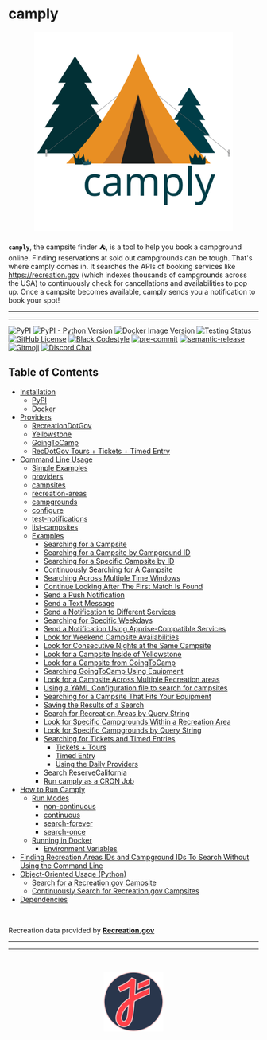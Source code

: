 # camply

<div align="center">
<a href="https://github.com/juftin/camply">
  <img src="https://raw.githubusercontent.com/juftin/camply/main/docs/_static/camply.svg"
    width="400" height="400" alt="camply">
</a>
</div>

**`camply`**, the campsite finder ⛺️, is a tool to help you book a campground online. Finding
reservations at sold out campgrounds can be tough. That's where camply comes in. It searches the
APIs of booking services like https://recreation.gov (which indexes thousands of campgrounds across
the USA) to continuously check for cancellations and availabilities to pop up. Once a campsite
becomes available, camply sends you a notification to book your spot!

---

---

[![PyPI](https://img.shields.io/pypi/v/camply?color=blue&label=⛺️camply)](https://github.com/juftin/camply)
[![PyPI - Python Version](https://img.shields.io/pypi/pyversions/camply)](https://pypi.python.org/pypi/camply/)
[![Docker Image Version](https://img.shields.io/docker/v/juftin/camply?color=blue&label=docker&logo=docker)](https://hub.docker.com/r/juftin/camply)
[![Testing Status](https://github.com/juftin/camply/actions/workflows/tests.yaml/badge.svg?branch=main)](https://github.com/juftin/camply/actions/workflows/tests.yaml)
[![GitHub License](https://img.shields.io/github/license/juftin/camply?color=blue&label=License)](https://github.com/juftin/camply/blob/main/LICENSE)
[![Black Codestyle](https://img.shields.io/badge/code%20style-black-000000.svg)]()
[![pre-commit](https://img.shields.io/badge/pre--commit-enabled-lightgreen?logo=pre-commit)](https://github.com/pre-commit/pre-commit)
[![semantic-release](https://img.shields.io/badge/%20%20%F0%9F%93%A6%F0%9F%9A%80-semantic--release-e10079.svg)](https://github.com/semantic-release/semantic-release)
[![Gitmoji](https://img.shields.io/badge/gitmoji-%20😜%20😍-FFDD67.svg)](https://gitmoji.dev)
[![Discord Chat](https://img.shields.io/static/v1?label=chat&message=discord&color=blue&logo=discord)](https://discord.gg/qZDr78kKvB)

## Table of Contents

-   [Installation](installation.md)
    -   [PyPI](installation.md#pypi)
    -   [Docker](installation.md#docker)
-   [Providers](providers.md)
    -   [RecreationDotGov](providers.md#recreationgov)
    -   [Yellowstone](providers.md#yellowstone)
    -   [GoingToCamp](providers.md#goingtocamp)
    -   [RecDotGov Tours + Tickets + Timed Entry](providers.md#recreationgov-tickets-tours-timed-entry)
-   [Command Line Usage](command_line_usage.md)
    -   [Simple Examples](command_line_usage.md#simple-examples)
    -   [providers](command_line_usage.md#providers)
    -   [campsites](command_line_usage.md#campsites)
    -   [recreation-areas](command_line_usage.md#recreation-areas)
    -   [campgrounds](command_line_usage.md#campgrounds)
    -   [configure](command_line_usage.md#configure)
    -   [test-notifications](command_line_usage.md#test-notifications)
    -   [list-campsites](command_line_usage.md#list-campsites)
    -   [Examples](command_line_usage.md#examples)
        -   [Searching for a Campsite](command_line_usage.md#searching-for-a-campsite)
        -   [Searching for a Campsite by Campground ID](command_line_usage.md#searching-for-a-campsite-by-campground-id)
        -   [Searching for a Specific Campsite by ID](command_line_usage.md#searching-for-a-specific-campsite-by-id)
        -   [Continuously Searching for A Campsite](command_line_usage.md#continuously-searching-for-a-campsite)
        -   [Searching Across Multiple Time Windows](command_line_usage.md#searching-across-multiple-time-windows)
        -   [Continue Looking After The First Match Is Found](command_line_usage.md#continue-looking-after-the-first-match-is-found)
        -   [Send a Push Notification](command_line_usage.md#send-a-push-notification)
        -   [Send a Text Message](command_line_usage.md#send-a-text-message)
        -   [Send a Notification to Different Services](command_line_usage.md#send-a-notification-to-different-services)
        -   [Searching for Specific Weekdays](command_line_usage.md#searching-for-specific-weekdays)
        -   [Send a Notification Using Apprise-Compatible Services](command_line_usage.md#send-a-notification-using-apprise-compatible-services)
        -   [Look for Weekend Campsite Availabilities](command_line_usage.md#look-for-weekend-campsite-availabilities)
        -   [Look for Consecutive Nights at the Same Campsite](command_line_usage.md#look-for-consecutive-nights-at-the-same-campsite)
        -   [Look for a Campsite Inside of Yellowstone](command_line_usage.md#look-for-a-campsite-inside-of-yellowstone)
        -   [Look for a Campsite from GoingToCamp](command_line_usage.md#look-for-a-campsite-from-goingtocamp)
        -   [Searching GoingToCamp Using Equipment](command_line_usage.md#searching-goingtocamp-using-equipment)
        -   [Look for a Campsite Across Multiple Recreation areas](command_line_usage.md#look-for-a-campsite-across-multiple-recreation-areas)
        -   [Using a YAML Configuration file to search for campsites](command_line_usage.md#using-a-yaml-configuration-file-to-search-for-campsites)
        -   [Searching for a Campsite That Fits Your Equipment](command_line_usage.md#searching-for-a-campsite-that-fits-your-equipment)
        -   [Saving the Results of a Search](command_line_usage.md#saving-the-results-of-a-search)
        -   [Search for Recreation Areas by Query String](command_line_usage.md#search-for-recreation-areas-by-query-string)
        -   [Look for Specific Campgrounds Within a Recreation Area](command_line_usage.md#look-for-specific-campgrounds-within-a-recreation-area)
        -   [Look for Specific Campgrounds by Query String](command_line_usage.md#look-for-specific-campgrounds-by-query-string)
        -   [Searching for Tickets and Timed Entries](command_line_usage.md#searching-for-tickets-and-timed-entries)
            -   [Tickets + Tours](command_line_usage.md#tickets-tours)
            -   [Timed Entry](command_line_usage.md#timed-entry)
            -   [Using the Daily Providers](command_line_usage.md#using-the-daily-providers)
        -   [Search ReserveCalifornia](command_line_usage.md#search-reservecalifornia)
        -   [Run camply as a CRON Job](command_line_usage.md#run-camply-as-a-cron-job)
-   [How to Run Camply](how_to_run.md#how-to-run-camply)
    -   [Run Modes](how_to_run.md#run-modes)
        -   [non-continuous](how_to_run.md#non-continuous)
        -   [continuous](how_to_run.md#continuous)
        -   [search-forever](how_to_run.md#search-forever)
        -   [search-once](how_to_run.md#search-once)
    -   [Running in Docker](how_to_run.md#running-in-docker)
        -   [Environment Variables](how_to_run.md#environment-variables)
-   [Finding Recreation Areas IDs and Campground IDs To Search Without Using the Command Line](command_line_usage.md#finding-recreation-areas-ids-and-campground-ids-to-search-without-using-the-command-line)
-   [Object-Oriented Usage (Python)](python.md)
    -   [Search for a Recreation.gov Campsite](python.md#search-for-a-recreationgov-campsite)
    -   [Continuously Search for Recreation.gov Campsites](python.md#continuously-search-for-recreationgov-campsites)
-   [Dependencies](dependencies.md)

<br/>

Recreation data provided by [**Recreation.gov**](https://ridb.recreation.gov/)

---

---

<br/>

[<p align="center" ><img src="https://raw.githubusercontent.com/juftin/juftin/main/static/juftin.png" width="120" height="120"  alt="juftin logo"> </p>](https://github.com/juftin)
